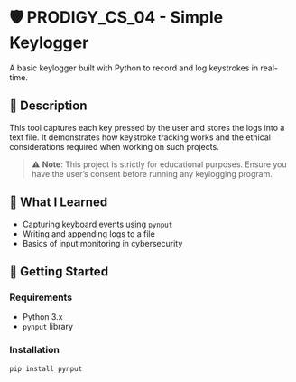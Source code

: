 # 🛡️ PRODIGY_CS_04 - Simple Keylogger

A basic keylogger built with Python to record and log keystrokes in real-time.

## 📌 Description
This tool captures each key pressed by the user and stores the logs into a text file. It demonstrates how keystroke tracking works and the ethical considerations required when working on such projects.

> ⚠️ **Note**: This project is strictly for educational purposes. Ensure you have the user’s consent before running any keylogging program.

## 🧠 What I Learned
- Capturing keyboard events using `pynput`
- Writing and appending logs to a file
- Basics of input monitoring in cybersecurity

## 🚀 Getting Started

### Requirements
- Python 3.x
- `pynput` library

### Installation
```bash
pip install pynput
